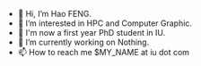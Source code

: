 - 👋 Hi, I’m Hao FENG.
- 👀 I’m interested in HPC and Computer Graphic.
- 🏫 I'm now a first year PhD student in IU. 
- 🌱 I’m currently working on Nothing. 
- 📫 How to reach me $MY_NAME at iu dot com

<!---
allenfengjr/allenfengjr is a ✨ special ✨ repository because its `README.md` (this file) appears on your GitHub profile.
You can click the Preview link to take a look at your changes.
--->
